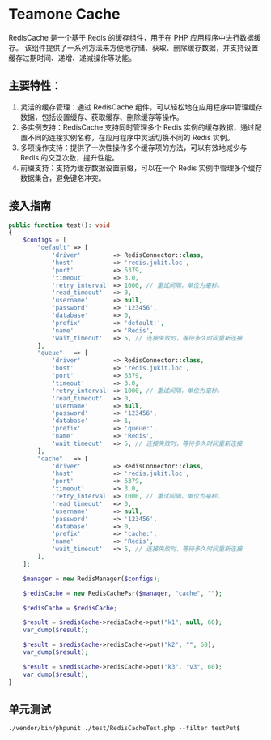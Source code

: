 # Teamone Cache

RedisCache 是一个基于 Redis 的缓存组件，用于在 PHP 应用程序中进行数据缓存。
该组件提供了一系列方法来方便地存储、获取、删除缓存数据，并支持设置缓存过期时间、递增、递减操作等功能。

## 主要特性：

1. 灵活的缓存管理：通过 RedisCache 组件，可以轻松地在应用程序中管理缓存数据，包括设置缓存、获取缓存、删除缓存等操作。
2. 多实例支持：RedisCache 支持同时管理多个 Redis 实例的缓存数据，通过配置不同的连接实例名称，在应用程序中灵活切换不同的 Redis 实例。
3. 多项操作支持：提供了一次性操作多个缓存项的方法，可以有效地减少与 Redis 的交互次数，提升性能。
4. 前缀支持：支持为缓存数据设置前缀，可以在一个 Redis 实例中管理多个缓存数据集合，避免键名冲突。

## 接入指南

````php
public function test(): void
{
    $configs = [
        "default" => [
            'driver'         => RedisConnector::class,
            'host'           => 'redis.jukit.loc',
            'port'           => 6379,
            'timeout'        => 3.0,
            'retry_interval' => 1000, // 重试间隔，单位为毫秒。
            'read_timeout'   => 0,
            'username'       => null,
            'password'       => '123456',
            'database'       => 0,
            'prefix'         => 'default:',
            'name'           => 'Redis',
            'wait_timeout'   => 5, // 连接失败时，等待多久时间重新连接
        ],
        "queue"   => [
            'driver'         => RedisConnector::class,
            'host'           => 'redis.jukit.loc',
            'port'           => 6379,
            'timeout'        => 3.0,
            'retry_interval' => 1000, // 重试间隔，单位为毫秒。
            'read_timeout'   => 0,
            'username'       => null,
            'password'       => '123456',
            'database'       => 1,
            'prefix'         => 'queue:',
            'name'           => 'Redis',
            'wait_timeout'   => 5, // 连接失败时，等待多久时间重新连接
        ],
        "cache"   => [
            'driver'         => RedisConnector::class,
            'host'           => 'redis.jukit.loc',
            'port'           => 6379,
            'timeout'        => 3.0,
            'retry_interval' => 1000, // 重试间隔，单位为毫秒。
            'read_timeout'   => 0,
            'username'       => null,
            'password'       => '123456',
            'database'       => 0,
            'prefix'         => 'cache:',
            'name'           => 'Redis',
            'wait_timeout'   => 5, // 连接失败时，等待多久时间重新连接
        ],
    ];

    $manager = new RedisManager($configs);

    $redisCache = new RedisCachePsr($manager, "cache", "");

    $redisCache = $redisCache;

    $result = $redisCache->redisCache->put("k1", null, 60);
    var_dump($result);

    $result = $redisCache->redisCache->put("k2", "", 60);
    var_dump($result);

    $result = $redisCache->redisCache->put("k3", "v3", 60);
    var_dump($result);
}
````

## 单元测试

````shell
./vendor/bin/phpunit ./test/RedisCacheTest.php --filter testPut$
````

